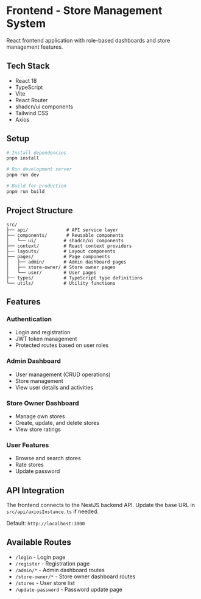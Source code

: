 # Frontend - Store Management System

React frontend application with role-based dashboards and store management features.

## Tech Stack

- React 18
- TypeScript
- Vite
- React Router
- shadcn/ui components
- Tailwind CSS
- Axios

## Setup

```bash
# Install dependencies
pnpm install

# Run development server
pnpm run dev

# Build for production
pnpm run build
```

## Project Structure

```
src/
├── api/              # API service layer
├── components/       # Reusable components
│   └── ui/          # shadcn/ui components
├── context/         # React context providers
├── layouts/         # Layout components
├── pages/           # Page components
│   ├── admin/       # Admin dashboard pages
│   ├── store-owner/ # Store owner pages
│   └── user/        # User pages
├── types/           # TypeScript type definitions
└── utils/           # Utility functions
```

## Features

### Authentication
- Login and registration
- JWT token management
- Protected routes based on user roles

### Admin Dashboard
- User management (CRUD operations)
- Store management
- View user details and activities

### Store Owner Dashboard
- Manage own stores
- Create, update, and delete stores
- View store ratings

### User Features
- Browse and search stores
- Rate stores
- Update password

## API Integration

The frontend connects to the NestJS backend API. Update the base URL in `src/api/axiosInstance.ts` if needed.

Default: `http://localhost:3000`

## Available Routes

- `/login` - Login page
- `/register` - Registration page
- `/admin/*` - Admin dashboard routes
- `/store-owner/*` - Store owner dashboard routes
- `/stores` - User store list
- `/update-password` - Password update page
